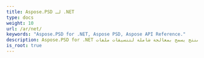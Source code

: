 ```yaml
---
title: Aspose.PSD لـ .NET
type: docs
weight: 10
url: /ar/net/
keywords: "Aspose.PSD for .NET, Aspose PSD, Aspose API Reference."
description: Aspose.PSD for .NET هو منتج يسمح بمعالجة شاملة لتنسيقات ملفات PSD. لا يتطلب المنتج تثبيت Adobe Photoshop.
is_root: true
---
```

